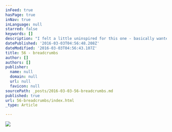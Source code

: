 ```yaml
---
inFeed: true
hasPage: true
inNav: true
inLanguage: null
starred: false
keywords: []
description: "I felt a little uninspired for this one - basically wanted to continue the really minimal concept from the header navigation entry. It's nice and clean, but, yeah, I don't feel like there's a whole lot of variation with a lot of these that I see"
datePublished: '2016-03-03T04:56:48.208Z'
dateModified: '2016-03-03T04:56:43.107Z'
title: 56 - breadcrumbs
author: []
authors: []
publisher:
  name: null
  domain: null
  url: null
  favicon: null
sourcePath: _posts/2016-03-03-56-breadcrumbs.md
published: true
url: 56-breadcrumbs/index.html
_type: Article

---
```

![](https://the-grid-user-content.s3-us-west-2.amazonaws.com/4013abd7-100e-42f1-88af-7a50c42aaf9d.png)